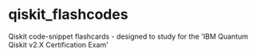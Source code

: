 # qiskit_flashcodes
Qiskit code-snippet flashcards - designed to study for the 'IBM Quantum Qiskit v2.X Certification Exam'
